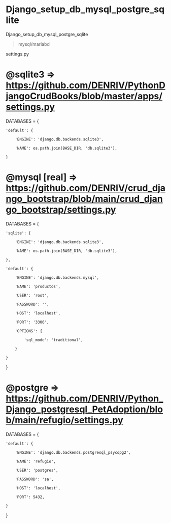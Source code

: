 # Django_setup_db_mysql_postgre_sqlite

Django_setup_db_mysql_postgre_sqlite

> mysql/mariabd

settings.py

# @sqlite3 => https://github.com/DENRIV/PythonDjangoCrudBooks/blob/master/apps/settings.py

DATABASES = {

    'default': {
    
        'ENGINE': 'django.db.backends.sqlite3',
        
        'NAME': os.path.join(BASE_DIR, 'db.sqlite3'),
        
    }

# @mysql [real] => https://github.com/DENRIV/crud_django_bootstrap/blob/main/crud_django_bootstrap/settings.py

DATABASES = {

    'sqlite': {
    
        'ENGINE': 'django.db.backends.sqlite3',
        
        'NAME': os.path.join(BASE_DIR, 'db.sqlite3'),
        
    },
    
    'default': {
    
        'ENGINE': 'django.db.backends.mysql',
        
        'NAME': 'productos',
        
        'USER': 'root',
        
        'PASSWORD': '',
        
        'HOST': 'localhost',
        
        'PORT': '3306',
        
        'OPTIONS': {
        
            'sql_mode': 'traditional',
            
        }
        
    }
    
}

# @postgre => https://github.com/DENRIV/Python_Django_postgresql_PetAdoption/blob/main/refugio/settings.py

DATABASES = {

    'default': {
    
        'ENGINE': 'django.db.backends.postgresql_psycopg2',
        
        'NAME': 'refugio',
        
        'USER': 'postgres',
        
        'PASSWORD': 'sa',
        
        'HOST': 'localhost',
        
        'PORT': 5432,

    }
    
}

